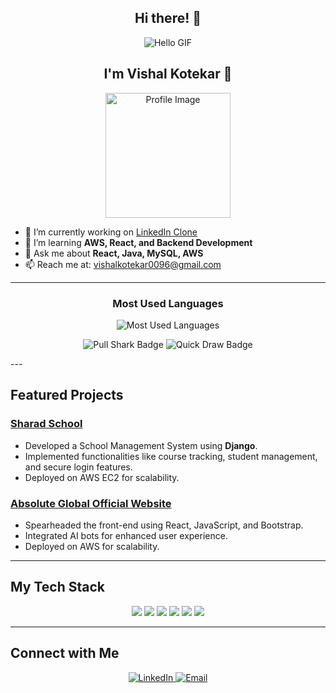 <h2 align="center">Hi there! 👋</h2>

<p align="center">
  <img src="https://camo.githubusercontent.com/f8576a8200fe0a4bbb11d8e0ce002796ce87dafe54773948a969757624d84deb/68747470733a2f2f7265732e636c6f7564696e6172792e636f6d2f736a6465762f696d6167652f75706c6f61642f76313633363837333937322f4769742d526561646d652f48656c6c6f5f315f7270656d6e752e676966" alt="Hello GIF" />
</p>

<h2 align="center">
  I'm Vishal Kotekar 👋
</h2>

<p align="center">
  <img src="https://github.com/user-attachments/assets/c0e272ad-447c-40fc-8787-a950f3e7f934" alt="Profile Image" width="200" />
</p>

- 🔭 I’m currently working on [LinkedIn Clone](https://github.com/VishalKotekar/linkedin-clone)
- 🌱 I’m learning **AWS, React, and Backend Development**
- 💬 Ask me about **React, Java, MySQL, AWS**
- 📫 Reach me at: [vishalkotekar0096@gmail.com](mailto:vishalkotekar0096@gmail.com)

---
<h3 align="center">Most Used Languages</h3>

<p align="center">
  <img src="https://github-readme-stats.vercel.app/api/top-langs/?username=VishalKotekar&layout=compact&theme=radical" alt="Most Used Languages"/>
</p>

<p align="center">
  <img src="https://img.shields.io/badge/Achievements-Pull%20Shark-ffcc29?style=flat&logo=github&logoColor=black" alt="Pull Shark Badge"/>
  <img src="https://img.shields.io/badge/Achievements-Quick%20Draw-ffcc29?style=flat&logo=github&logoColor=black" alt="Quick Draw Badge"/>
</p>
---

## Featured Projects

### [Sharad School](https://github.com/VishalKotekar/SharadSchool)
- Developed a School Management System using **Django**.
- Implemented functionalities like course tracking, student management, and secure login features.
- Deployed on AWS EC2 for scalability.

### [Absolute Global Official Website](https://absolute-global.com/)
- Spearheaded the front-end using React, JavaScript, and Bootstrap.
- Integrated AI bots for enhanced user experience.
- Deployed on AWS for scalability.

---

## My Tech Stack

<p align="center">
  <img src="https://img.shields.io/badge/React-%2320232a.svg?style=for-the-badge&logo=react&logoColor=%2361DAFB"/>
  <img src="https://img.shields.io/badge/Java-%23007396.svg?style=for-the-badge&logo=java&logoColor=white"/>
  <img src="https://img.shields.io/badge/SQL-%234477A1.svg?style=for-the-badge&logo=postgresql&logoColor=white"/>
  <img src="https://img.shields.io/badge/AWS-EC2-%23FF9900.svg?style=for-the-badge&logo=amazon-aws&logoColor=white"/>
  <img src="https://img.shields.io/badge/HTML-%23E34F26.svg?style=for-the-badge&logo=html5&logoColor=white"/>
  <img src="https://img.shields.io/badge/CSS-%231572B6.svg?style=for-the-badge&logo=css3&logoColor=white"/>
</p>

---

## Connect with Me

<p align="center">
  <a href="https://www.linkedin.com/in/vishal-kotekar-6b1081232/" target="_blank">
    <img src="https://img.shields.io/badge/LinkedIn-%230A66C2.svg?style=for-the-badge&logo=linkedin&logoColor=white" alt="LinkedIn"/>
  </a>
  <a href="mailto:vishalkotekar0096@gmail.com" target="_blank">
    <img src="https://img.shields.io/badge/Email-%23D14836.svg?style=for-the-badge&logo=gmail&logoColor=white" alt="Email"/>
  </a>
</p>

